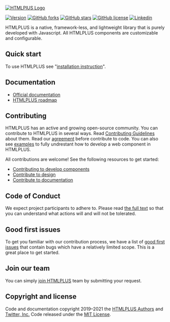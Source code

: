 [![HTMLPlUS Logo](https://htmlplus.io/assets/logo/banner.svg)](https://htmlplus.io)

[![Version](https://img.shields.io/npm/v/@htmlplus/core.svg)](https://www.npmjs.com/package/@htmlplus/core)
[![GitHub forks](https://img.shields.io/github/forks/htmlplus/core)](https://github.com/htmlplus/core/network/members) [![GitHub stars](https://img.shields.io/github/stars/htmlplus/core)](https://github.com/htmlplus/core/stargazers) [![GitHub license](https://img.shields.io/github/license/htmlplus/core)](https://github.com/htmlplus/core/blob/main/LICENSE) [![Linkedin](https://img.shields.io/badge/Follow%20us-white?logo=linkedIn&color=0077B5&logoColor=white)](https://www.linkedin.com/company/htmlplus)

HTMLPLUS is a native, framework-less, and lightweight library that is purely developed with Javascript. All HTMLPLUS components are customizable and configurable.

## Quick start

To use HTMLPLUS see "[installation instruction](https://htmlplus.io/getting-started/installation)".

## Documentation

- [Official documentation](https://htmlplus.io/introduction/what-is-htmlplus)
- [HTMLPLUS roadmap](./ROADMAP.md)

## Contributing

HTMLPLUS has an active and growing open-source community. You can contribute to HTMLPLUS in several ways. Read [Contributing Guidelines](./CONTRIBUTING.md) about them. Read our [agreement](./docs/agreement.md) before contribute to code. You can also see [examples](./docs/examples.md) to fully undrestant how to develop a web component in HTMLPLUS.

All contributions are welcome! See the following resources to get started:

- [Contributing to develop components](./docs/developing.md)
- [Contribute to design](./CONTRIBUTING.md#contribute-to-design)
- [Contribute to documentation](./CONTRIBUTING.md#contribute-to-documentation)

## Code of Conduct

We expect project participants to adhere to. Please read [the full text](./CODE_OF_CONDUCT.md) so that you can understand what actions will and will not be tolerated.

## Good first issues

To get you familiar with our contribution process, we have a list of [good first issues](https://github.com/htmlplus/core/labels/good%20first%20issue) that contain bugs which have a relatively limited scope. This is a great place to get started.

## Join our team

You can simply [join HTMLPLUS](https://htmlplus.io/join) team by submitting your request.

## Copyright and license

Code and documentation copyright 2019–2021 the [HTMLPLUS Authors](https://github.com/htmlplus/core/graphs/contributors) and [Twitter, Inc.](https://twitter.com) Code released under the [MIT License](https://github.com/htmlplus/core/blob/main/LICENSE).
